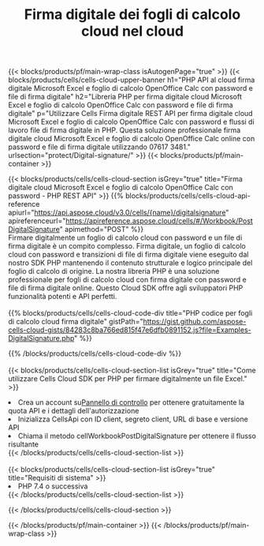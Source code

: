 ﻿---
title:  Firma digitale dei fogli di calcolo cloud nel cloud
description:  API e SDK cloud per Microsoft Excel e firma digitale OpenOffice Calc. Firma digitale dei fogli di calcolo tramite il cloud Cells API. L'SDK supporta tipi di linguaggi di sviluppo. Includono Android, C#, Go, Java, NodeJS, Perl, PHP, Python, Ruby e swift.
---
{{< blocks/products/pf/main-wrap-class isAutogenPage="true" >}}
{{< blocks/products/cells/cells-cloud-upper-banner h1="PHP API al cloud firma digitale Microsoft Excel e foglio di calcolo OpenOffice Calc con password e file di firma digitale" h2="Libreria PHP per firma digitale cloud Microsoft Excel e foglio di calcolo OpenOffice Calc con password e file di firma digitale" p="Utilizzare Cells Firma digitale REST API per firma digitale cloud Microsoft Excel e foglio di calcolo OpenOffice Calc con password e flussi di lavoro file di firma digitale in PHP. Questa soluzione professionale firma digitale cloud Microsoft Excel e foglio di calcolo OpenOffice Calc online con password e file di firma digitale utilizzando 07617 3481." urlsection="protect/Digital-signature/" >}}
{{< blocks/products/pf/main-container >}}

{{< blocks/products/cells/cells-cloud-section isGrey="true" title="Firma digitale cloud Microsoft Excel e foglio di calcolo OpenOffice Calc con password - PHP REST API" >}}
{{% blocks/products/cells/cells-cloud-api-reference apiurl="https://api.aspose.cloud/v3.0/cells/{name}/digitalsignature" apireferenceurl="https://apireference.aspose.cloud/cells/#/Workbook/PostDigitalSignature" apimethod="POST" %}}
<br/>
Firmare digitalmente un foglio di calcolo cloud con password e un file di firma digitale è un compito complesso. Firma digitale, un foglio di calcolo cloud con password e transizioni di file di firma digitale viene eseguito dal nostro SDK PHP mantenendo il contenuto strutturale e logico principale del foglio di calcolo di origine. La nostra libreria PHP è una soluzione professionale per fogli di calcolo cloud con firma digitale con password e file di firma digitale online. Questo Cloud SDK offre agli sviluppatori PHP funzionalità potenti e API perfetti.
<br/>
<br/>
{{% blocks/products/cells/cells-cloud-code-div title="PHP codice per fogli di calcolo cloud firma digitale" gistPath="https://gist.github.com/aspose-cells-cloud-gists/84283c8ba766ed815f47e6dfb0891152.js?file=Examples-DigitalSignature.php" %}}
  
{{% /blocks/products/cells/cells-cloud-code-div %}}
<br/>
<br/>
{{< blocks/products/cells/cells-cloud-section-list isGrey="true" title="Come utilizzare Cells Cloud SDK per PHP per firmare digitalmente un file Excel." >}}
<li> Crea un account su<a href="https://dashboard.aspose.cloud/">Pannello di controllo</a> per ottenere gratuitamente la quota API e i dettagli dell'autorizzazione</li>
<li>Inizializza CellsApi con ID client, segreto client, URL di base e versione API</li>
<li>Chiama il metodo cellWorkbookPostDigitalSignature per ottenere il flusso risultante</li>
{{< /blocks/products/cells/cells-cloud-section-list >}}
<br/>
<br/>
{{< blocks/products/cells/cells-cloud-section-list isGrey="true" title="Requisiti di sistema" >}}
<li>PHP 7.4 o successiva</li>
{{< /blocks/products/cells/cells-cloud-section-list >}}

{{< /blocks/products/cells/cells-cloud-section >}}

{{< /blocks/products/pf/main-container >}}
{{< /blocks/products/pf/main-wrap-class >}}
